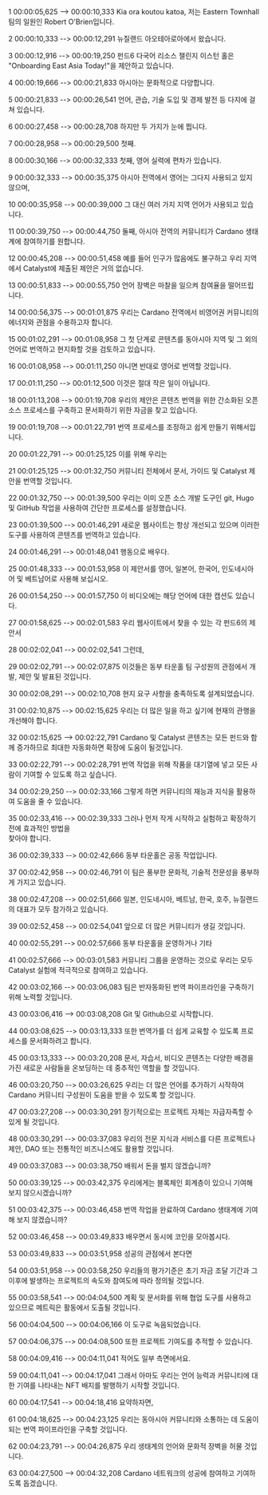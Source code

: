 1
00:00:05,625 --> 00:00:10,333
Kia ora koutou katoa, 저는 Eastern Townhall 팀의 일원인 Robert O'Brien입니다.

2
00:00:10,333 --> 00:00:12,291
뉴질랜드 아오테아로아에서 왔습니다.

3
00:00:12,916 --> 00:00:19,250
펀드6 다국어 리소스 챌린지 이스턴 홀은 "Onboarding East Asia Today!"을 제안하고 있습니다.

4
00:00:19,666 --> 00:00:21,833
아시아는 문화적으로 다양합니다.

5
00:00:21,833 --> 00:00:26,541
언어, 관습, 기술 도입 및 경제 발전 등 다지에 걸쳐 있습니다.

6
00:00:27,458 --> 00:00:28,708
하지만 두 가지가 눈에 띕니다.

7
00:00:28,958 --> 00:00:29,500
첫째.

8
00:00:30,166 --> 00:00:32,333
첫째, 영어 실력에 편차가 있습니다.

9
00:00:32,333 --> 00:00:35,375
아시아 전역에서 영어는 그다지 사용되고 있지 않으며,

10
00:00:35,958 --> 00:00:39,000
그 대신 여러 가지 지역 언어가 사용되고 있습니다.

11
00:00:39,750 --> 00:00:44,750
둘째, 아시아 전역의 커뮤니티가 Cardano 생태계에 참여하기를 원합니다.

12
00:00:45,208 --> 00:00:51,458
예를 들어 인구가 많음에도 불구하고 우리 지역에서 Catalyst에 제출된 제안은 거의 없습니다.

13
00:00:51,833 --> 00:00:55,750
언어 장벽은 마찰을 일으켜 참여율을 떨어뜨립니다.

14
00:00:56,375 --> 00:01:01,875
우리는 Cardano 전역에서 비영어권 커뮤니티의 에너지와 관점을 수용하고자 합니다.

15
00:01:02,291 --> 00:01:08,958
그 첫 단계로 콘텐츠를 동아시아 지역 및 그 외의 언어로 번역하고 현지화할 것을 검토하고 있습니다.

16
00:01:08,958 --> 00:01:11,250
아니면 반대로 영어로 번역할 것입니다.

17
00:01:11,250 --> 00:01:12,500
이것은 절대 작은 일이 아닙니다.

18
00:01:13,208 --> 00:01:19,708
우리의 제안은 콘텐츠 번역을 위한 간소화된 오픈 소스 프로세스를 구축하고 문서화하기 위한 자금을 찾고 있습니다.

19
00:01:19,708 --> 00:01:22,791
번역 프로세스를 조정하고 쉽게 만들기 위해서입니다.

20
00:01:22,791 --> 00:01:25,125
이를 위해 우리는

21
00:01:25,125 --> 00:01:32,750
커뮤니티 전체에서 문서, 가이드 및 Catalyst 제안을 번역할 것입니다.

22
00:01:32,750 --> 00:01:39,500
우리는 이미 오픈 소스 개발 도구인 git, Hugo 및 GitHub 작업을 사용하여 간단한 프로세스를 설정했습니다.

23
00:01:39,500 --> 00:01:46,291
새로운 웹사이트는 항상 개선되고 있으며 이러한 도구를 사용하여 콘텐츠를 번역하고 있습니다.

24
00:01:46,291 --> 00:01:48,041
행동으로 배우다.

25
00:01:48,333 --> 00:01:53,958
이 제안서를 영어, 일본어, 한국어, 인도네시아어 및 베트남어로 사용해 보십시오.

26
00:01:54,250 --> 00:01:57,750
이 비디오에는 해당 언어에 대한 캡션도 있습니다.

27
00:01:58,625 --> 00:02:01,583
우리 웹사이트에서 찾을 수 있는 각 펀드6의 제안서

28
00:02:02,041 --> 00:02:02,541
그런데,

29
00:02:02,791 --> 00:02:07,875
이것들은 동부 타운홀 팀 구성원의 관점에서 개발, 제안 및 발표된 것입니다.

30
00:02:08,291 --> 00:02:10,708
현지 요구 사항을 충족하도록 설계되었습니다.

31
00:02:10,875 --> 00:02:15,625
우리는 더 많은 일을 하고 싶기에 현재의 관행을 개선해야 합니다.

32
00:02:15,625 --> 00:02:22,791
Cardano 및 Catalyst 콘텐츠는 모든 펀드와 함께 증가하므로 최대한 자동화하면 확장에 도움이 될것입니다.

33
00:02:22,791 --> 00:02:28,791
번역 작업을 위해 작품을 대기열에 넣고 모든 사람이 기여할 수 있도록 하고 싶습니다.

34
00:02:29,250 --> 00:02:33,166
그렇게 하면 커뮤니티의 재능과 지식을 활용하여 도움을 줄 수 있습니다.

35
00:02:33,416 --> 00:02:39,333
그러나 먼저 작게 시작하고 실험하고 확장하기 전에 효과적인 방법을 <br> 찾아야 합니다.

36
00:02:39,333 --> 00:02:42,666
동부 타운홀은 공동 작업입니다.

37
00:02:42,958 --> 00:02:46,791
이 팀은 풍부한 문화적, 기술적 전문성을 풍부하게 가지고 있습니다.

38
00:02:47,208 --> 00:02:51,666
일본, 인도네시아, 베트남, 한국, 호주, 뉴질랜드의 대표가 모두 참가하고 있습니다.

39
00:02:52,458 --> 00:02:54,041
앞으로 더 많은 커뮤니티가 생길 것입니다.

40
00:02:55,291 --> 00:02:57,666
동부 타운홀을 운영하거나 기타

41
00:02:57,666 --> 00:03:01,583
커뮤니티 그룹을 운영하는 것으로 우리는 모두 Catalyst 실험에 적극적으로 참여하고 있습니다.

42
00:03:02,166 --> 00:03:06,083
팀은 반자동화된 번역 파이프라인을 구축하기 위해 노력할 것입니다.

43
00:03:06,416 --> 00:03:08,208
Git 및 Github으로 시작합니다.

44
00:03:08,625 --> 00:03:13,333
또한 번역가를 더 쉽게 교육할 수 있도록 프로세스를 문서화하려고 합니다.

45
00:03:13,333 --> 00:03:20,208
문서, 자습서, 비디오 콘텐츠는 다양한 배경을 가진 새로운 사람들을 온보딩하는 데 중추적인 역할을 할 것입니다.

46
00:03:20,750 --> 00:03:26,625
우리는 더 많은 언어를 추가하기 시작하여 Cardano 커뮤니티 구성원이 도움을 받을 수 있도록 할 것입니다.

47
00:03:27,208 --> 00:03:30,291
장기적으로는 프로젝트 자체는 자급자족할 수 있게 될 것입니다.

48
00:03:30,291 --> 00:03:37,083
우리의 전문 지식과 서비스를 다른 프로젝트나 제안, DAO 또는 전통적인 비즈니스에도 활용할 것입니다.

49
00:03:37,083 --> 00:03:38,750
배워서 돈을 벌지 않겠습니까?

50
00:03:39,125 --> 00:03:42,375
우리에게는 블록체인 회계층이 있으니 기여해 보지 않으시겠습니까?

51
00:03:42,375 --> 00:03:46,458
번역 작업을 완료하여 Cardano 생태계에 기여해 보지 않겠습니까?

52
00:03:46,458 --> 00:03:49,833
배우면서 동시에 코인을 모아봅시다.

53
00:03:49,833 --> 00:03:51,958
성공의 관점에서 본다면

54
00:03:51,958 --> 00:03:58,250
우리들의 평가기준은 초기 자금 조달 기간과 그 이후에 발생하는 프로젝트의 속도와 참여도에 따라 정의될 것입니다.

55
00:03:58,541 --> 00:04:04,500
계획 및 문서화를 위해 협업 도구를 사용하고 있으므로 메트릭은 활동에서 도출될 것입니다.

56
00:04:04,500 --> 00:04:06,166
이 도구로 녹음되었습니다.

57
00:04:06,375 --> 00:04:08,500
또한 프로젝트 기여도를 추적할 수 있습니다.

58
00:04:09,416 --> 00:04:11,041
적어도 일부 측면에서요.

59
00:04:11,041 --> 00:04:17,041
그래서 아마도 우리는 언어 능력과 커뮤니티에 대한 기여를 나타내는 NFT 배지를 발행하기 시작할 것입니다.

60
00:04:17,541 --> 00:04:18,416
요약하자면,

61
00:04:18,625 --> 00:04:23,125
우리는 동아시아 커뮤니티와 소통하는 데 도움이 되는 번역 파이프라인을 구축할 것입니다.

62
00:04:23,791 --> 00:04:26,875
우리 생태계의 언어와 문화적 장벽을 허물 것입니다.

63
00:04:27,500 --> 00:04:32,208
Cardano 네트워크의 성공에 참여하고 기여하도록 돕겠습니다.
